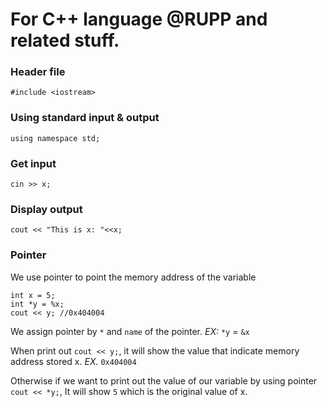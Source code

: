 # For C++ language @RUPP and related stuff.
### Header file 

`#include <iostream>`

### Using standard input & output

`using namespace std;`

### Get input

`cin >> x;`

### Display output

`cout << "This is x: "<<x; `

### Pointer
We use pointer to point the memory address of the variable

```
int x = 5;
int *y = %x;
cout << y; //0x404004
```
We assign pointer by `*` and `name` of the pointer. *EX:* `*y` = `&x`

When print out `cout << y;`, it will show the value that indicate memory address stored x. *EX.* `0x404004`

Otherwise if we want to print out the value of our variable by using pointer `cout << *y;`, It will show `5` which is the original value of x.